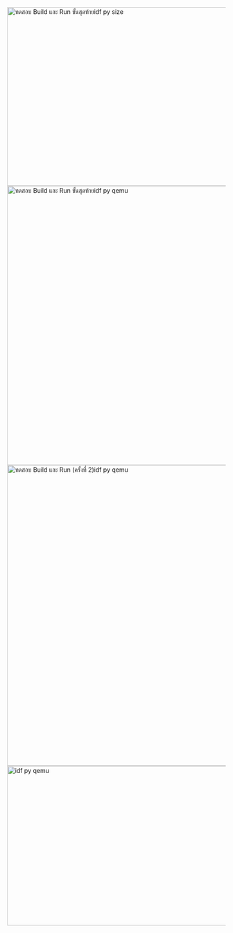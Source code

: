 <img width="842" height="411" alt="ทดสอบ Build และ Run ขั้นสุดท้ายidf py size" src="https://github.com/user-attachments/assets/573e8425-400d-4297-af45-1b9fc1577601" />
<img width="851" height="642" alt="ทดสอบ Build และ Run ขั้นสุดท้ายidf py qemu" src="https://github.com/user-attachments/assets/52b582bf-ab20-48c9-9090-d0ad59e68b63" />
<img width="902" height="692" alt="ทดสอบ Build และ Run (ครั้งที่ 2)idf py qemu" src="https://github.com/user-attachments/assets/44b35b44-aa54-4929-bf2e-825b12a5aed9" />
<img width="827" height="367" alt="idf py qemu" src="https://github.com/user-attachments/assets/1dd49377-86ec-4505-8a15-07126709a106" />
